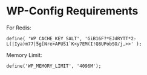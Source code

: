 
# WP-Config Requirements

For Redis:

```
define( 'WP_CACHE_KEY_SALT', 'GiB16F?*EJdRYTT*2-L(|Iya)m77|5g[Nre>APUS1`K<y7EM(I!Q8UPobSO/j,>>' );
```

Memory Limit:

```
define('WP_MEMORY_LIMIT', '4096M');
```